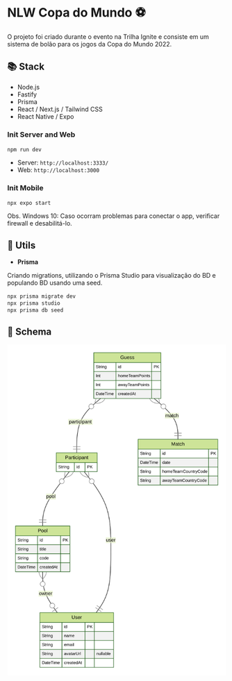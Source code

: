 # NLW Copa do Mundo ⚽

O projeto foi criado durante o evento na Trilha Ignite e consiste em um sistema de bolão para os jogos da Copa do Mundo 2022.

## 📚 Stack

- Node.js
- Fastify
- Prisma
- React / Next.js / Tailwind CSS
- React Native / Expo

### Init Server and Web

```
npm run dev
```

- Server: `http://localhost:3333/` 
- Web: `http://localhost:3000`

### Init Mobile

```
npx expo start
```

Obs. Windows 10: Caso ocorram problemas para conectar o app, verificar firewall e desabilitá-lo.

## 🔧 Utils

- **Prisma**

Criando migrations, utilizando o Prisma Studio para visualização do BD e populando BD usando uma seed.

```
npx prisma migrate dev
npx prisma studio
npx prisma db seed
```

## 🎲 Schema

![Entity Relationship Diagram](./server/prisma/ERD.svg)
